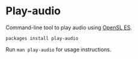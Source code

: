 # Play-audio

Command-line tool to play audio using [OpenSL ES](https://www.khronos.org/opensles/).

    packages install play-audio

Run `man play-audio` for usage instructions.

